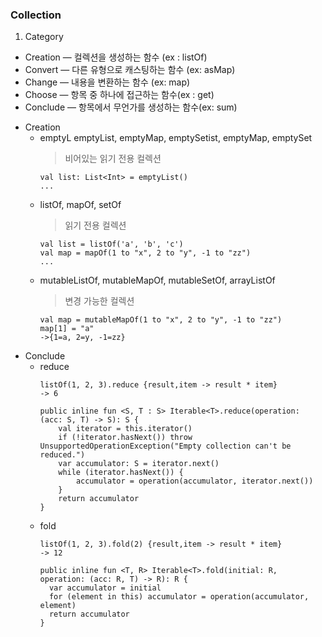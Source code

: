 ### Collection

1. Category
- Creation — 컬렉션을 생성하는 함수 (ex : listOf)
- Convert — 다른 유형으로 캐스팅하는 함수 (ex: asMap)
- Change — 내용을 변환하는 함수 (ex: map)
- Choose — 항목 중 하나에 접근하는 함수(ex : get)
- Conclude — 항목에서 무언가를 생성하는 함수(ex: sum)

* Creation
  * emptyL emptyList, emptyMap, emptySetist, emptyMap, emptySet
    >비어있는 읽기 전용 컬렉션
    ```
    val list: List<Int> = emptyList()
    ...
    ```
  * listOf, mapOf, setOf
    >읽기 전용 컬렉션
    ```
    val list = listOf('a', 'b', 'c')
    val map = mapOf(1 to "x", 2 to "y", -1 to "zz")
    ... 
    ```
  * mutableListOf, mutableMapOf, mutableSetOf, arrayListOf
    >변경 가능한 컬렉션
    ```
    val map = mutableMapOf(1 to "x", 2 to "y", -1 to "zz")
    map[1] = "a"
    ->{1=a, 2=y, -1=zz}
    ```
* Conclude
  * reduce
    ```
    listOf(1, 2, 3).reduce {result,item -> result * item}
    -> 6
     
    public inline fun <S, T : S> Iterable<T>.reduce(operation: (acc: S, T) -> S): S {
        val iterator = this.iterator()
        if (!iterator.hasNext()) throw UnsupportedOperationException("Empty collection can't be reduced.")
        var accumulator: S = iterator.next()
        while (iterator.hasNext()) {
            accumulator = operation(accumulator, iterator.next())
        }
        return accumulator
    }
    ```
  * fold
    ```
    listOf(1, 2, 3).fold(2) {result,item -> result * item}
    -> 12
   
    public inline fun <T, R> Iterable<T>.fold(initial: R, operation: (acc: R, T) -> R): R {
      var accumulator = initial
      for (element in this) accumulator = operation(accumulator, element)
      return accumulator
    }
    ```